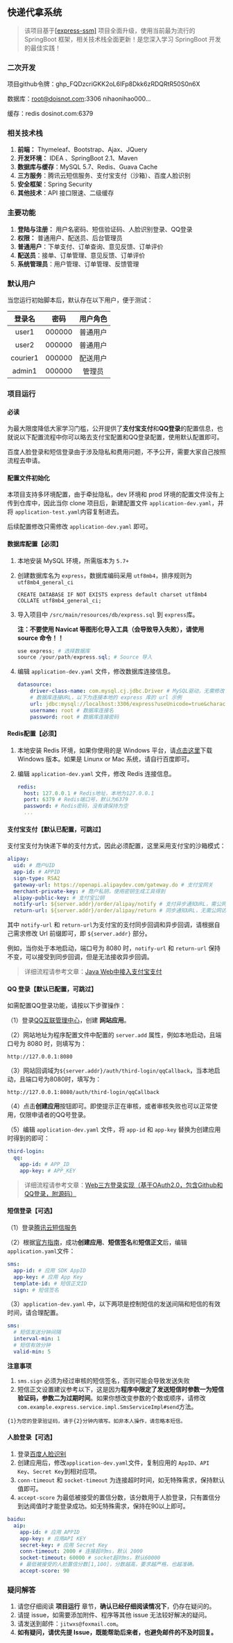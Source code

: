 ## 快递代拿系统

> 该项目基于[[express-ssm]](https://github.com/jitwxs/express-ssm) 项目全面升级，使用当前最为流行的 SpringBoot 框架，相关技术栈全面更新！是您深入学习 SpringBoot 开发的最佳实践！

### 二次开发
项目github令牌：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

数据库：root@doisnot.com:3306 nihaonihao000...

缓存：redis dosinot.com:6379

### 相关技术栈

1. **前端：** Thymeleaf、Bootstrap、Ajax、JQuery
2. **开发环境：** IDEA 、SpringBoot 2.1、Maven
3. **数据库与缓存**：MySQL 5.7、Redis、Guava Cache
4. **三方服务**：腾讯云短信服务、支付宝支付（沙箱）、百度人脸识别
5. **安全框架**：Spring Security
6. **其他技术**：API 接口限速、二级缓存

### 主要功能

1. **登陆与注册：** 用户名密码、短信验证码、人脸识别登录、QQ登录
2. **权限：** 普通用户、配送员、后台管理员
3. **普通用户**：下单支付、订单查询、意见反馈、订单评价
4. **配送员**：接单、订单管理、意见反馈、订单评价
5. **系统管理员**：用户管理、订单管理、反馈管理

### 默认用户

当您运行初始脚本后，默认存在以下用户，便于测试：

|登录名|   密码   |用户角色|
|:----:|:------:|:-----:|
|user1| 000000 |普通用户|
|user2| 000000 |普通用户|
|courier1| 000000 |配送用户|
|admin1| 000000 |管理员|

### 项目运行

#### 必读

为最大限度降低大家学习门槛，公开提供了**支付宝支付**和**QQ登录**的配置信息，也就说以下配置流程中你可以略去支付宝配置和QQ登录配置，使用默认配置即可。

百度人脸登录和短信登录由于涉及隐私和费用问题，不予公开，需要大家自己按照流程去申请。

#### 配置文件初始化

本项目支持多环境配置，由于牵扯隐私，dev 环境和 prod 环境的配置文件没有上传到仓库中，因此当你 clone 项目后，新建配置文件 `application-dev.yaml`，并将 `application-test.yaml`内容复制进去。

后续配置修改只需修改 `application-dev.yaml` 即可。

#### 数据库配置【必须】

1. 本地安装 MySQL 环境，所需版本为 `5.7+`

2. 创建数据库名为 `express`，数据库编码采用 `utf8mb4`，排序规则为 `utf8mb4_general_ci`

    ```
    CREATE DATABASE IF NOT EXISTS express default charset utf8mb4 COLLATE utf8mb4_general_ci;
    ```

3. 导入项目中 `/src/main/resources/db/express.sql` 到 `express`库。

    **注：不要使用 Navicat 等图形化导入工具（会导致导入失败），请使用 source 命令！！**

    ```powershell
    use express; # 选择数据库
    source /your/path/express.sql; # Source 导入
    ```

4. 编辑 `application-dev.yaml` 文件，修改数据库连接信息。

   ```yaml
   datasource:
       driver-class-name: com.mysql.cj.jdbc.Driver # MySQL驱动，无需修改
       # 数据库连接URL，以下为连接本地的 express 库的 url 示例
       url: jdbc:mysql://localhost:3306/express?useUnicode=true&characterEncoding=utf-8&useSSL=true&serverTimezone=GMT%2B8
       username: root # 数据库连接名
       password: root # 数据库连接密码
   ```

#### Redis配置【必须】

1. 本地安装 Redis 环境，如果你使用的是 Windows 平台，请[点击这里](<https://github.com/MicrosoftArchive/redis/releases>)下载 Windows 版本。如果是 Linunx or Mac 系统，请自行百度即可。

2. 编辑 `application-dev.yaml` 文件，修改 Redis 连接信息。

   ```yaml
   redis:
     host: 127.0.0.1 # Redis地址，本地为127.0.0.1
     port: 6379 # Redis端口号，默认为6379
     password: # Redis密码，没有请保持为空
     ...
   ```

#### 支付宝支付【默认已配置，可跳过】

支付宝支付为快递下单的支付方式，因此必须配置，这里采用支付宝的沙箱模式：

```yaml
alipay:
  uid: # 商户UID
  app-id: # APPID
  sign-type: RSA2
  gateway-url: https://openapi.alipaydev.com/gateway.do # 支付宝网关
  merchant-private-key: # 商户私钥，使用密钥生成工具得到
  alipay-public-key: # 支付宝公钥
  notify-url: ${server.addr}/order/alipay/notify # 支付异步通知URL，需公网能够访问
  return-url: ${server.addr}/order/alipay/return # 同步通知URL，无需公网访问
```

其中 `notify-url` 和 `return-url`为支付宝的支付同步回调和异步回调，请根据自己需求修改 Url 前缀即可，即 `${server.addr}` 部分。

例如，当你处于本地启动，端口号为 8080 时，`notify-url` 和 `return-url` 保持不变，可以接受到同步回调，但是无法接收异步回调。

> 详细流程请参考文章：[Java Web中接入支付宝支付](<https://blog.csdn.net/yuanlaijike/article/details/80575513>)

#### QQ 登录【默认已配置，可跳过】

如需配置QQ登录功能，请按以下步骤操作：

（1）登录[QQ互联管理中心](<https://connect.qq.com/manage.html#/>)，创建 **网站应用**。

（2）网站地址为程序配置文件中配置的 `server.add` 属性，例如本地启动，且端口号为 8080 时，则填写为：

```
http://127.0.0.1:8080
```

（3）网站回调域为`${server.addr}/auth/third-login/qqCallback`，当本地启动，且端口号为8080时，填写为：

```
http://127.0.0.1:8080/auth/third-login/qqCallback
```

（4）点击**创建应用**按钮即可。即使提示正在审核，或者审核失败也可以正常使用，仅限申请者的QQ号登录。

（5）编辑 `application-dev.yaml` 文件，将 `app-id` 和 `app-key` 替换为创建应用时得到的即可：

```yaml
third-login:
  qq:
    app-id: # APP_ID
    app-key: # APP_KEY
```

> 详细流程请参考文章：[Web三方登录实现（基于OAuth2.0，包含Github和QQ登录，附源码）](<https://blog.csdn.net/yuanlaijike/article/details/80413181>)

#### 短信登录【可选】

（1）登录[腾讯云短信服务](<https://console.cloud.tencent.com/sms>)

（2）根据[官方指南](<https://cloud.tencent.com/document/product/382/18061>)，成功**创建应用**、**短信签名**和**短信正文**后，编辑 `application.yaml`文件：

```yaml
sms:
  app-id: # 应用 SDK AppID
  app-key: # 应用 App Key
  template-id: # 短信正文ID
  sign: # 短信签名
```

（3）`application-dev.yaml` 中，以下两项是控制短信的发送间隔和短信的有效时间，请合理配置。

```yaml
sms:
  # 短信发送分钟间隔
  interval-min: 1
  # 短信有效分钟
  valid-min: 5
```

**注意事项**

1. `sms.sign` 必须为经过审核的短信签名，否则可能会导致发送失败
2. 短信正文设置建议参考以下，这是因为**程序中限定了发送短信时参数一为短信验证码，参数二为过期时间**。如果你想改变参数的个数或顺序，请修改`com.example.express.service.impl.SmsServiceImpl#send`方法。

```
{1}为您的登录验证码，请于{2}分钟内填写。如非本人操作，请忽略本短信。
```

#### 人脸登录【可选】

1. 登录[百度人脸识别](<https://cloud.baidu.com/product/face>)
2. 创建应用后，修改`application-dev.yaml`文件，复制应用的 `AppID`、`API Key`、`Secret Key`到相对应项。
3. `conn-timeout` 和 `socket-timeout` 为连接超时时间，如无特殊需求，保持默认值即可。
4. `accept-score` 为最低被接受的置信分数，该分数用于人脸登录，只有置信分到达阈值时才能登录成功。如无特殊需求，保持在90以上即可。

```yaml
baidu:
  aip:
    app-id: # 应用 APPID
    app-key: # 应用API KEY
    secret-key: # 应用 Secret Key
    conn-timeout: 2000 # 连接超时ms，默认 2000
    socket-timeout: 60000 # socket超时ms，默认60000
    # 最低被接受的人脸置信分数[1,100]，分数越高，要求越严格，也越准确。
    accept-score: 90
```

### 疑问解答

1. 请您仔细阅读 **项目运行** 章节，**确认已经仔细阅读情况下**，仍存在疑问的。
2. 请提 issue，如需要添加附件、程序等其他 issue 无法较好解决的疑问。
3. 请发送到邮件：`jitwxs@foxmail.com`。
4. **如有疑问，请优先提 Issue，既能帮助后来者，也避免邮件的不及时回复。**
